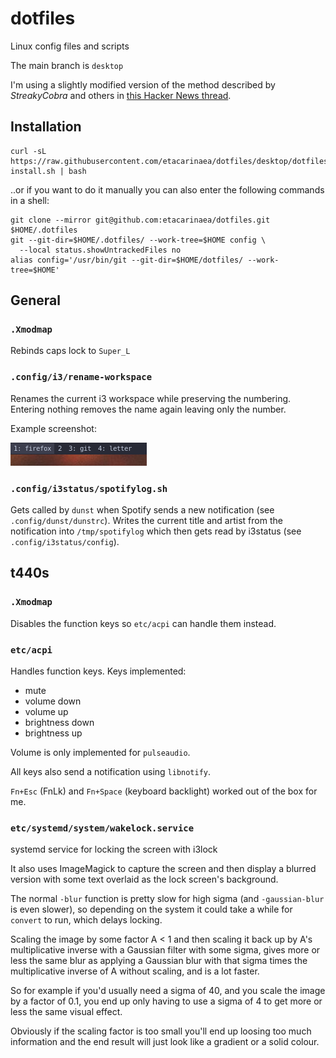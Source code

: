 # dotfiles

Linux config files and scripts

The main branch is `desktop`

I'm using a slightly modified version of the method described by *StreakyCobra*
and others in
[this Hacker News thread](https://news.ycombinator.com/item?id=11070797).

## Installation

```
curl -sL https://raw.githubusercontent.com/etacarinaea/dotfiles/desktop/dotfiles-install.sh | bash
```

..or if you want to do it manually you can also enter the following commands in
a shell:

```
git clone --mirror git@github.com:etacarinaea/dotfiles.git $HOME/.dotfiles
git --git-dir=$HOME/.dotfiles/ --work-tree=$HOME config \
  --local status.showUntrackedFiles no
alias config='/usr/bin/git --git-dir=$HOME/dotfiles/ --work-tree=$HOME'
```

## General

### `.Xmodmap`

Rebinds caps lock to `Super_L`

### `.config/i3/rename-workspace`

Renames the current i3 workspace while preserving the numbering. Entering
nothing removes the name again leaving only the number.

Example screenshot:

![i3bar screenshot](https://raw.githubusercontent.com/etacarinaea/dotfiles/screenshots/i3bar.png)

### `.config/i3status/spotifylog.sh`

Gets called by `dunst` when Spotify sends a new notification (see
`.config/dunst/dunstrc`). Writes the current title and artist from the
notification into `/tmp/spotifylog` which then gets read by i3status (see
`.config/i3status/config`).

## t440s

### `.Xmodmap`

Disables the function keys so `etc/acpi` can handle them instead.

### `etc/acpi`

Handles function keys. Keys implemented:

* mute
* volume down
* volume up
* brightness down
* brightness up

Volume is only implemented for `pulseaudio`.

All keys also send a notification using `libnotify`.

`Fn+Esc` (FnLk) and `Fn+Space` (keyboard backlight) worked out of the box for
me.

### `etc/systemd/system/wakelock.service`

systemd service for locking the screen with i3lock

It also uses ImageMagick to capture the screen and then display a blurred
version with some text overlaid as the lock screen's background.

The normal `-blur` function is pretty slow for high sigma (and `-gaussian-blur`
is even slower), so depending on the system it could take a while for `convert`
to run, which delays locking.

Scaling the image by some factor A < 1 and then scaling it back up by A's
multiplicative inverse with a Gaussian filter with some sigma, gives more or
less the same blur as applying a Gaussian blur with that sigma times the
multiplicative inverse of A without scaling, and is a lot faster.

So for example if you'd usually need a sigma of 40, and you scale the image by a
factor of 0.1, you end up only having to use a sigma of 4 to get more or
less the same visual effect.

Obviously if the scaling factor is too small you'll end up loosing too much
information and the end result will just look like a gradient or a solid colour.

